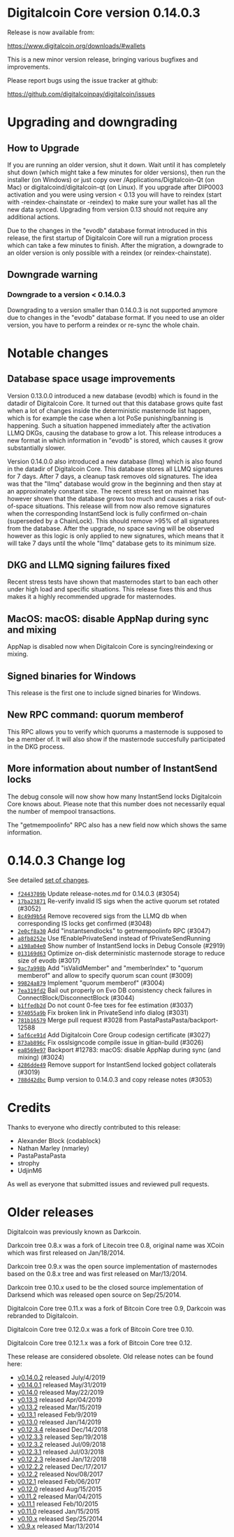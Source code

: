Digitalcoin Core version 0.14.0.3
==========================

Release is now available from:

  <https://www.digitalcoin.org/downloads/#wallets>

This is a new minor version release, bringing various bugfixes and improvements.

Please report bugs using the issue tracker at github:

  <https://github.com/digitalcoinpay/digitalcoin/issues>


Upgrading and downgrading
=========================

How to Upgrade
--------------

If you are running an older version, shut it down. Wait until it has completely
shut down (which might take a few minutes for older versions), then run the
installer (on Windows) or just copy over /Applications/Digitalcoin-Qt (on Mac) or
digitalcoind/digitalcoin-qt (on Linux). If you upgrade after DIP0003 activation and you were
using version < 0.13 you will have to reindex (start with -reindex-chainstate
or -reindex) to make sure your wallet has all the new data synced. Upgrading from
version 0.13 should not require any additional actions.

Due to the changes in the "evodb" database format introduced in this release, the
first startup of Digitalcoin Core will run a migration process which can take a few minutes
to finish. After the migration, a downgrade to an older version is only possible with
a reindex (or reindex-chainstate).

Downgrade warning
-----------------

### Downgrade to a version < 0.14.0.3

Downgrading to a version smaller than 0.14.0.3 is not supported anymore due to changes
in the "evodb" database format. If you need to use an older version, you have to perform
a reindex or re-sync the whole chain.

Notable changes
===============

Database space usage improvements
--------------------------------
Version 0.13.0.0 introduced a new database (evodb) which is found in the datadir of Digitalcoin Core. It turned
out that this database grows quite fast when a lot of changes inside the deterministic masternode list happen,
which is for example the case when a lot PoSe punishing/banning is happening. Such a situation happened
immediately after the activation LLMQ DKGs, causing the database to grow a lot. This release introduces
a new format in which information in "evodb" is stored, which causes it grow substantially slower.  

Version 0.14.0.0 also introduced a new database (llmq) which is also found in the datadir of Digitalcoin Core.
This database stores all LLMQ signatures for 7 days. After 7 days, a cleanup task removes old signatures.
The idea was that the "llmq" database would grow in the beginning and then stay at an approximately constant
size. The recent stress test on mainnet has however shown that the database grows too much and causes a risk
of out-of-space situations. This release will from now also remove signatures when the corresponding InstantSend
lock is fully confirmed on-chain (superseded by a ChainLock). This should remove >95% of all signatures from
the database. After the upgrade, no space saving will be observed however as this logic is only applied to new
signatures, which means that it will take 7 days until the whole "llmq" database gets to its minimum size.

DKG and LLMQ signing failures fixed
-----------------------------------
Recent stress tests have shown that masternodes start to ban each other under high load and specific situations.
This release fixes this and thus makes it a highly recommended upgrade for masternodes.

MacOS: macOS: disable AppNap during sync and mixing
---------------------------------------------------
AppNap is disabled now when Digitalcoin Core is syncing/reindexing or mixing.

Signed binaries for Windows
---------------------------
This release is the first one to include signed binaries for Windows.

New RPC command: quorum memberof <proTxHash>
--------------------------------------------
This RPC allows you to verify which quorums a masternode is supposed to be a member of. It will also show
if the masternode succesfully participated in the DKG process.

More information about number of InstantSend locks
--------------------------------------------------
The debug console will now show how many InstantSend locks Digitalcoin Core knows about. Please note that this number
does not necessarily equal the number of mempool transactions.

The "getmempoolinfo" RPC also has a new field now which shows the same information.

0.14.0.3 Change log
===================

See detailed [set of changes](https://github.com/digitalcoinpay/digitalcoin/compare/v0.14.0.2...digitalcoinpay:v0.14.0.3).

- [`f2443709b`](https://github.com/digitalcoinpay/digitalcoin/commit/f2443709b) Update release-notes.md for 0.14.0.3 (#3054)
- [`17ba23871`](https://github.com/digitalcoinpay/digitalcoin/commit/17ba23871) Re-verify invalid IS sigs when the active quorum set rotated (#3052)
- [`8c49d9b54`](https://github.com/digitalcoinpay/digitalcoin/commit/8c49d9b54) Remove recovered sigs from the LLMQ db when corresponding IS locks get confirmed (#3048)
- [`2e0cf8a30`](https://github.com/digitalcoinpay/digitalcoin/commit/2e0cf8a30) Add "instantsendlocks" to getmempoolinfo RPC (#3047)
- [`a8fb8252e`](https://github.com/digitalcoinpay/digitalcoin/commit/a8fb8252e) Use fEnablePrivateSend instead of fPrivateSendRunning
- [`a198a04e0`](https://github.com/digitalcoinpay/digitalcoin/commit/a198a04e0) Show number of InstantSend locks in Debug Console (#2919)
- [`013169d63`](https://github.com/digitalcoinpay/digitalcoin/commit/013169d63) Optimize on-disk deterministic masternode storage to reduce size of evodb (#3017)
- [`9ac7a998b`](https://github.com/digitalcoinpay/digitalcoin/commit/9ac7a998b) Add "isValidMember" and "memberIndex" to "quorum memberof" and allow to specify quorum scan count (#3009)
- [`99824a879`](https://github.com/digitalcoinpay/digitalcoin/commit/99824a879) Implement "quorum memberof" (#3004)
- [`7ea319fd2`](https://github.com/digitalcoinpay/digitalcoin/commit/7ea319fd2) Bail out properly on Evo DB consistency check failures in ConnectBlock/DisconnectBlock (#3044)
- [`b1ffedb2d`](https://github.com/digitalcoinpay/digitalcoin/commit/b1ffedb2d) Do not count 0-fee txes for fee estimation (#3037)
- [`974055a9b`](https://github.com/digitalcoinpay/digitalcoin/commit/974055a9b) Fix broken link in PrivateSend info dialog (#3031)
- [`781b16579`](https://github.com/digitalcoinpay/digitalcoin/commit/781b16579) Merge pull request #3028 from PastaPastaPasta/backport-12588
- [`5af6ce91d`](https://github.com/digitalcoinpay/digitalcoin/commit/5af6ce91d) Add Digitalcoin Core Group codesign certificate (#3027)
- [`873ab896c`](https://github.com/digitalcoinpay/digitalcoin/commit/873ab896c) Fix osslsigncode compile issue in gitian-build (#3026)
- [`ea8569e97`](https://github.com/digitalcoinpay/digitalcoin/commit/ea8569e97) Backport #12783: macOS: disable AppNap during sync (and mixing) (#3024)
- [`4286dde49`](https://github.com/digitalcoinpay/digitalcoin/commit/4286dde49) Remove support for InstantSend locked gobject collaterals (#3019)
- [`788d42dbc`](https://github.com/digitalcoinpay/digitalcoin/commit/788d42dbc) Bump version to 0.14.0.3 and copy release notes (#3053)

Credits
=======

Thanks to everyone who directly contributed to this release:

- Alexander Block (codablock)
- Nathan Marley (nmarley)
- PastaPastaPasta
- strophy
- UdjinM6

As well as everyone that submitted issues and reviewed pull requests.

Older releases
==============

Digitalcoin was previously known as Darkcoin.

Darkcoin tree 0.8.x was a fork of Litecoin tree 0.8, original name was XCoin
which was first released on Jan/18/2014.

Darkcoin tree 0.9.x was the open source implementation of masternodes based on
the 0.8.x tree and was first released on Mar/13/2014.

Darkcoin tree 0.10.x used to be the closed source implementation of Darksend
which was released open source on Sep/25/2014.

Digitalcoin Core tree 0.11.x was a fork of Bitcoin Core tree 0.9,
Darkcoin was rebranded to Digitalcoin.

Digitalcoin Core tree 0.12.0.x was a fork of Bitcoin Core tree 0.10.

Digitalcoin Core tree 0.12.1.x was a fork of Bitcoin Core tree 0.12.

These release are considered obsolete. Old release notes can be found here:

- [v0.14.0.2](https://github.com/digitalcoinpay/digitalcoin/blob/master/doc/release-notes/digitalcoin/release-notes-0.14.0.2.md) released July/4/2019
- [v0.14.0.1](https://github.com/digitalcoinpay/digitalcoin/blob/master/doc/release-notes/digitalcoin/release-notes-0.14.0.1.md) released May/31/2019
- [v0.14.0](https://github.com/digitalcoinpay/digitalcoin/blob/master/doc/release-notes/digitalcoin/release-notes-0.14.0.md) released May/22/2019
- [v0.13.3](https://github.com/digitalcoinpay/digitalcoin/blob/master/doc/release-notes/digitalcoin/release-notes-0.13.3.md) released Apr/04/2019
- [v0.13.2](https://github.com/digitalcoinpay/digitalcoin/blob/master/doc/release-notes/digitalcoin/release-notes-0.13.2.md) released Mar/15/2019
- [v0.13.1](https://github.com/digitalcoinpay/digitalcoin/blob/master/doc/release-notes/digitalcoin/release-notes-0.13.1.md) released Feb/9/2019
- [v0.13.0](https://github.com/digitalcoinpay/digitalcoin/blob/master/doc/release-notes/digitalcoin/release-notes-0.13.0.md) released Jan/14/2019
- [v0.12.3.4](https://github.com/digitalcoinpay/digitalcoin/blob/master/doc/release-notes/digitalcoin/release-notes-0.12.3.4.md) released Dec/14/2018
- [v0.12.3.3](https://github.com/digitalcoinpay/digitalcoin/blob/master/doc/release-notes/digitalcoin/release-notes-0.12.3.3.md) released Sep/19/2018
- [v0.12.3.2](https://github.com/digitalcoinpay/digitalcoin/blob/master/doc/release-notes/digitalcoin/release-notes-0.12.3.2.md) released Jul/09/2018
- [v0.12.3.1](https://github.com/digitalcoinpay/digitalcoin/blob/master/doc/release-notes/digitalcoin/release-notes-0.12.3.1.md) released Jul/03/2018
- [v0.12.2.3](https://github.com/digitalcoinpay/digitalcoin/blob/master/doc/release-notes/digitalcoin/release-notes-0.12.2.3.md) released Jan/12/2018
- [v0.12.2.2](https://github.com/digitalcoinpay/digitalcoin/blob/master/doc/release-notes/digitalcoin/release-notes-0.12.2.2.md) released Dec/17/2017
- [v0.12.2](https://github.com/digitalcoinpay/digitalcoin/blob/master/doc/release-notes/digitalcoin/release-notes-0.12.2.md) released Nov/08/2017
- [v0.12.1](https://github.com/digitalcoinpay/digitalcoin/blob/master/doc/release-notes/digitalcoin/release-notes-0.12.1.md) released Feb/06/2017
- [v0.12.0](https://github.com/digitalcoinpay/digitalcoin/blob/master/doc/release-notes/digitalcoin/release-notes-0.12.0.md) released Aug/15/2015
- [v0.11.2](https://github.com/digitalcoinpay/digitalcoin/blob/master/doc/release-notes/digitalcoin/release-notes-0.11.2.md) released Mar/04/2015
- [v0.11.1](https://github.com/digitalcoinpay/digitalcoin/blob/master/doc/release-notes/digitalcoin/release-notes-0.11.1.md) released Feb/10/2015
- [v0.11.0](https://github.com/digitalcoinpay/digitalcoin/blob/master/doc/release-notes/digitalcoin/release-notes-0.11.0.md) released Jan/15/2015
- [v0.10.x](https://github.com/digitalcoinpay/digitalcoin/blob/master/doc/release-notes/digitalcoin/release-notes-0.10.0.md) released Sep/25/2014
- [v0.9.x](https://github.com/digitalcoinpay/digitalcoin/blob/master/doc/release-notes/digitalcoin/release-notes-0.9.0.md) released Mar/13/2014

